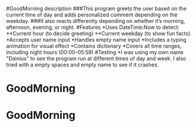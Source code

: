 #GoodMorning description
###This program greets the user based on the current time of day and adds personalized comment depending on the weekday.
###It also reacts differently depending on whether it’s morning, afternoon, evening, or night.
#Features
*Uses DateTime.Now to detect:
**Current hour (to decide greeting)
**Current weekday (to show fun facts)
*Accepts user name input
*Handles empty name input
*Includes a typing animation for visual effect
*Contains dictionary
*Covers all time ranges, including night hours (00:00–05:59)
#Testing
\*I was using my own name "Dainius" to see the program run at different times of day and week. I also tried with a empty spaces and empty name to see if it crashes.
# GoodMorning
# GoodMorning
